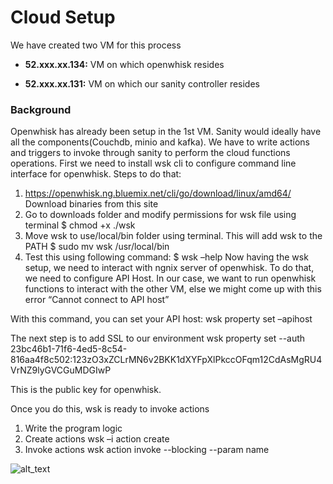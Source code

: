 # Cloud Setup
We have created two VM for this process

- **52.xxx.xx.134:** VM on which openwhisk resides

- **52.xxx.xx.131:** VM on which our sanity controller resides

### Background
Openwhisk has already been setup in the 1st VM. Sanity would ideally have all the components(Couchdb, minio and kafka). 
We have to write actions and triggers to invoke through sanity to perform the cloud functions operations.
First we need to install wsk cli to configure command line interface for openwhisk.
Steps to do that:
1)	https://openwhisk.ng.bluemix.net/cli/go/download/linux/amd64/ Download binaries from this site
2)	Go to downloads folder and modify permissions for wsk file using terminal
$ chmod +x ./wsk
3)	Move wsk to use/local/bin folder using terminal. This will add wsk to the PATH
$ sudo mv wsk /usr/local/bin
4)	Test this using following command:
$ wsk –help
Now having the wsk setup, we need to interact with ngnix server of openwhisk. To do that, we need to configure API Host.
In our case, we want to run openwhisk functions to interact with the other VM, else we might come up with this error
“Cannot connect to API host”

With this command, you can set your API host:
wsk property set –apihost <Host IP>
 
The next step is to add SSL to our environment
wsk property set --auth 23bc46b1-71f6-4ed5-8c54-816aa4f8c502:123zO3xZCLrMN6v2BKK1dXYFpXlPkccOFqm12CdAsMgRU4VrNZ9lyGVCGuMDGIwP

This is the public key for openwhisk.

Once you do this, wsk is ready to invoke actions
1)	Write the program logic
2)	Create actions 
wsk –i action create <name> <file name>
3)	Invoke actions
wsk action invoke <name> --blocking --param name <actions name>
 
![alt_text](https://github.com/bu-528-sp19/Deduplicating-Cloud-functions/blob/master/Installation/openwhisk.png)
 
